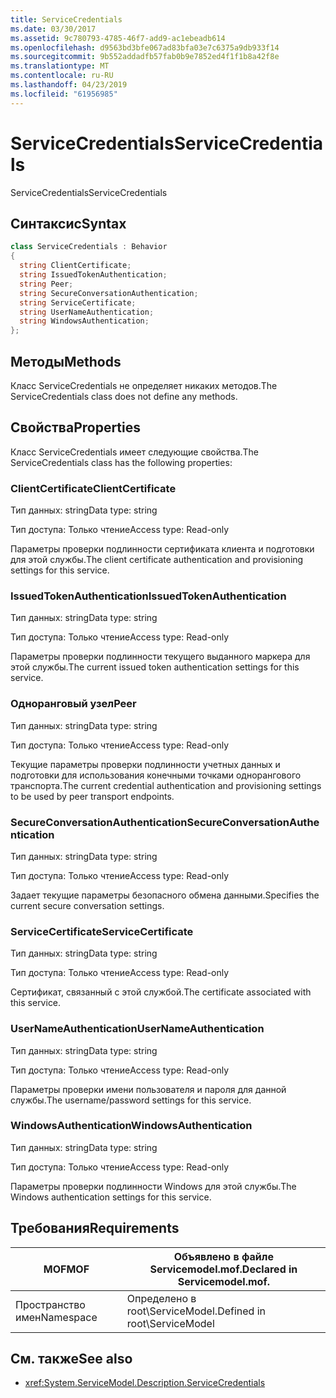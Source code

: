 ```yaml
---
title: ServiceCredentials
ms.date: 03/30/2017
ms.assetid: 9c780793-4785-46f7-add9-ac1ebeadb614
ms.openlocfilehash: d9563bd3bfe067ad83bfa03e7c6375a9db933f14
ms.sourcegitcommit: 9b552addadfb57fab0b9e7852ed4f1f1b8a42f8e
ms.translationtype: MT
ms.contentlocale: ru-RU
ms.lasthandoff: 04/23/2019
ms.locfileid: "61956985"
---
```

# <a name="servicecredentials"></a><span data-ttu-id="e8942-102">ServiceCredentials</span><span class="sxs-lookup"><span data-stu-id="e8942-102">ServiceCredentials</span></span>
<span data-ttu-id="e8942-103">ServiceCredentials</span><span class="sxs-lookup"><span data-stu-id="e8942-103">ServiceCredentials</span></span>  
  
## <a name="syntax"></a><span data-ttu-id="e8942-104">Синтаксис</span><span class="sxs-lookup"><span data-stu-id="e8942-104">Syntax</span></span>  
  
```csharp
class ServiceCredentials : Behavior  
{  
  string ClientCertificate;  
  string IssuedTokenAuthentication;  
  string Peer;  
  string SecureConversationAuthentication;  
  string ServiceCertificate;  
  string UserNameAuthentication;  
  string WindowsAuthentication;  
};  
```  
  
## <a name="methods"></a><span data-ttu-id="e8942-105">Методы</span><span class="sxs-lookup"><span data-stu-id="e8942-105">Methods</span></span>  
 <span data-ttu-id="e8942-106">Класс ServiceCredentials не определяет никаких методов.</span><span class="sxs-lookup"><span data-stu-id="e8942-106">The ServiceCredentials class does not define any methods.</span></span>  
  
## <a name="properties"></a><span data-ttu-id="e8942-107">Свойства</span><span class="sxs-lookup"><span data-stu-id="e8942-107">Properties</span></span>  
 <span data-ttu-id="e8942-108">Класс ServiceCredentials имеет следующие свойства.</span><span class="sxs-lookup"><span data-stu-id="e8942-108">The ServiceCredentials class has the following properties:</span></span>  
  
### <a name="clientcertificate"></a><span data-ttu-id="e8942-109">ClientCertificate</span><span class="sxs-lookup"><span data-stu-id="e8942-109">ClientCertificate</span></span>  
 <span data-ttu-id="e8942-110">Тип данных: string</span><span class="sxs-lookup"><span data-stu-id="e8942-110">Data type: string</span></span>  
  
 <span data-ttu-id="e8942-111">Тип доступа: Только чтение</span><span class="sxs-lookup"><span data-stu-id="e8942-111">Access type: Read-only</span></span>  
  
 <span data-ttu-id="e8942-112">Параметры проверки подлинности сертификата клиента и подготовки для этой службы.</span><span class="sxs-lookup"><span data-stu-id="e8942-112">The client certificate authentication and provisioning settings for this service.</span></span>  
  
### <a name="issuedtokenauthentication"></a><span data-ttu-id="e8942-113">IssuedTokenAuthentication</span><span class="sxs-lookup"><span data-stu-id="e8942-113">IssuedTokenAuthentication</span></span>  
 <span data-ttu-id="e8942-114">Тип данных: string</span><span class="sxs-lookup"><span data-stu-id="e8942-114">Data type: string</span></span>  
  
 <span data-ttu-id="e8942-115">Тип доступа: Только чтение</span><span class="sxs-lookup"><span data-stu-id="e8942-115">Access type: Read-only</span></span>  
  
 <span data-ttu-id="e8942-116">Параметры проверки подлинности текущего выданного маркера для этой службы.</span><span class="sxs-lookup"><span data-stu-id="e8942-116">The current issued token authentication settings for this service.</span></span>  
  
### <a name="peer"></a><span data-ttu-id="e8942-117">Одноранговый узел</span><span class="sxs-lookup"><span data-stu-id="e8942-117">Peer</span></span>  
 <span data-ttu-id="e8942-118">Тип данных: string</span><span class="sxs-lookup"><span data-stu-id="e8942-118">Data type: string</span></span>  
  
 <span data-ttu-id="e8942-119">Тип доступа: Только чтение</span><span class="sxs-lookup"><span data-stu-id="e8942-119">Access type: Read-only</span></span>  
  
 <span data-ttu-id="e8942-120">Текущие параметры проверки подлинности учетных данных и подготовки для использования конечными точками однорангового транспорта.</span><span class="sxs-lookup"><span data-stu-id="e8942-120">The current credential authentication and provisioning settings to be used by peer transport endpoints.</span></span>  
  
### <a name="secureconversationauthentication"></a><span data-ttu-id="e8942-121">SecureConversationAuthentication</span><span class="sxs-lookup"><span data-stu-id="e8942-121">SecureConversationAuthentication</span></span>  
 <span data-ttu-id="e8942-122">Тип данных: string</span><span class="sxs-lookup"><span data-stu-id="e8942-122">Data type: string</span></span>  
  
 <span data-ttu-id="e8942-123">Тип доступа: Только чтение</span><span class="sxs-lookup"><span data-stu-id="e8942-123">Access type: Read-only</span></span>  
  
 <span data-ttu-id="e8942-124">Задает текущие параметры безопасного обмена данными.</span><span class="sxs-lookup"><span data-stu-id="e8942-124">Specifies the current secure conversation settings.</span></span>  
  
### <a name="servicecertificate"></a><span data-ttu-id="e8942-125">ServiceCertificate</span><span class="sxs-lookup"><span data-stu-id="e8942-125">ServiceCertificate</span></span>  
 <span data-ttu-id="e8942-126">Тип данных: string</span><span class="sxs-lookup"><span data-stu-id="e8942-126">Data type: string</span></span>  
  
 <span data-ttu-id="e8942-127">Тип доступа: Только чтение</span><span class="sxs-lookup"><span data-stu-id="e8942-127">Access type: Read-only</span></span>  
  
 <span data-ttu-id="e8942-128">Сертификат, связанный с этой службой.</span><span class="sxs-lookup"><span data-stu-id="e8942-128">The certificate associated with this service.</span></span>  
  
### <a name="usernameauthentication"></a><span data-ttu-id="e8942-129">UserNameAuthentication</span><span class="sxs-lookup"><span data-stu-id="e8942-129">UserNameAuthentication</span></span>  
 <span data-ttu-id="e8942-130">Тип данных: string</span><span class="sxs-lookup"><span data-stu-id="e8942-130">Data type: string</span></span>  
  
 <span data-ttu-id="e8942-131">Тип доступа: Только чтение</span><span class="sxs-lookup"><span data-stu-id="e8942-131">Access type: Read-only</span></span>  
  
 <span data-ttu-id="e8942-132">Параметры проверки имени пользователя и пароля для данной службы.</span><span class="sxs-lookup"><span data-stu-id="e8942-132">The username/password settings for this service.</span></span>  
  
### <a name="windowsauthentication"></a><span data-ttu-id="e8942-133">WindowsAuthentication</span><span class="sxs-lookup"><span data-stu-id="e8942-133">WindowsAuthentication</span></span>  
 <span data-ttu-id="e8942-134">Тип данных: string</span><span class="sxs-lookup"><span data-stu-id="e8942-134">Data type: string</span></span>  
  
 <span data-ttu-id="e8942-135">Тип доступа: Только чтение</span><span class="sxs-lookup"><span data-stu-id="e8942-135">Access type: Read-only</span></span>  
  
 <span data-ttu-id="e8942-136">Параметры проверки подлинности Windows для этой службы.</span><span class="sxs-lookup"><span data-stu-id="e8942-136">The Windows authentication settings for this service.</span></span>  
  
## <a name="requirements"></a><span data-ttu-id="e8942-137">Требования</span><span class="sxs-lookup"><span data-stu-id="e8942-137">Requirements</span></span>  
  
|<span data-ttu-id="e8942-138">MOF</span><span class="sxs-lookup"><span data-stu-id="e8942-138">MOF</span></span>|<span data-ttu-id="e8942-139">Объявлено в файле Servicemodel.mof.</span><span class="sxs-lookup"><span data-stu-id="e8942-139">Declared in Servicemodel.mof.</span></span>|  
|---------|-----------------------------------|  
|<span data-ttu-id="e8942-140">Пространство имен</span><span class="sxs-lookup"><span data-stu-id="e8942-140">Namespace</span></span>|<span data-ttu-id="e8942-141">Определено в root\ServiceModel.</span><span class="sxs-lookup"><span data-stu-id="e8942-141">Defined in root\ServiceModel</span></span>|  
  
## <a name="see-also"></a><span data-ttu-id="e8942-142">См. также</span><span class="sxs-lookup"><span data-stu-id="e8942-142">See also</span></span>

- <xref:System.ServiceModel.Description.ServiceCredentials>
